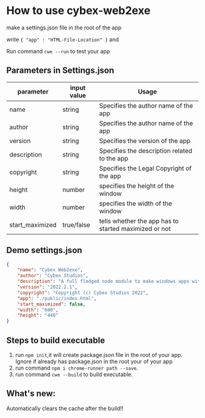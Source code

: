 # How to use cybex-web2exe

make a settings.json file in the root of the app

write `{ "app" : "HTML-File-Location" }` and 

Run command `cwe --run` to test your app


## Parameters in Settings.json

|parameter|input value|Usage|
|----|-----|-------|
|name|string|Specifies the author name of the app|
|author|string|Specifies the author name of the app|
|version|string|Specifies the version of the app|
|description|string|Specifies the description related to the app|
|copyright|string|Specifies the Legal Copyright of the app|
|height|number|specifies the height of the window|
|width|number|specifies the width of the window|
|start_maximized|true/false|tells whether the app has to started maximized or not|


## Demo settings.json
```JSON
{
    "name": "Cybex Web2exe",
    "author": "Cybex Studios",
    "description": "A full fledged node module to make windows apps with web technologies like HTML,CSS,Javascript etc.",
    "version": "2022.2.1",
    "copyright": "Copyright (c) Cybex Studios 2022",
    "app": "./public/index.html",
    "start_maximized": false,
    "width": "600",
    "height": "440"
}
```

## Steps to build executable
1. run `npm init`,it will create package.json file in the root of your app. Ignore if already has package.json in the root your of your app 
2. run command `npm i chrome-runner path --save`.
3. run command `cwe --build` to build executable.

## What's new:
Automatically clears the cache after the build!!